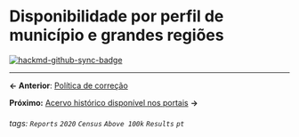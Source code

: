 # Disponibilidade por perfil de município e grandes regiões

[![hackmd-github-sync-badge](https://hackmd.io/8-CRyIg4ThynbGabCsLC0g/badge)](https://hackmd.io/8-CRyIg4ThynbGabCsLC0g)


---

**← Anterior**: <a href="https://hackmd.io/@querido-diario/report-census-qd-2020-rectification-pt" target="_self">Política de correção</a>

**Próximo:** <a href="https://hackmd.io/@querido-diario/report-census-qd-2020-archive-pt" target="_self">Acervo histórico disponível nos portais</a> **→**

###### tags: `Reports` `2020` `Census` `Above 100k` `Results` `pt`